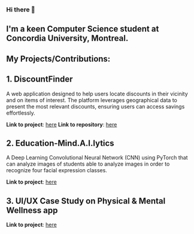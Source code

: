 ### Hi there 👋
## I'm a keen Computer Science student at Concordia University, Montreal.
## My Projects/Contributions:
## 1. DiscountFinder 
A web application designed to help users locate discounts in their vicinity and on items of interest. The platform leverages geographical data to present the most relevant discounts, ensuring users can access savings effortlessly.

**Link to project**: [here]([https://github.com/ryandela44/soen357Project](https://euphonious-gingersnap-7a197c.netlify.app/))
**Link to repository**: [here](https://github.com/amannuck/discount-finder)

## 2. Education-Mind.A.I.lytics
A Deep Learning Convolutional Neural Network (CNN) using PyTorch that can analyze images of students able to analyze images in
order to recognize four facial expression classes.

**Link to project**: [here](https://github.com/amannuck/Education-MindA.I.lytics)

## 3. UI/UX Case Study on Physical & Mental Wellness app
**Link to project**: [here](https://quilled-egg-abb.notion.site/Case-Study-UX-UI-Design-of-a-Physical-Mental-Wellness-App-ActivePal-0f74b3091f6e4022ba309396d6b7a7aa) 
<!--
**amannuck/amannuck** is a ✨ _special_ ✨ repository because its `README.md` (this file) appears on your GitHub profile.

Here are some ideas to get you started:

- 🔭 I’m currently working on ...
- 🌱 I’m currently learning ...
- 👯 I’m looking to collaborate on ...
- 🤔 I’m looking for help with ...
- 💬 Ask me about ...
- 📫 How to reach me: ...
- 😄 Pronouns: ...
- ⚡ Fun fact: ...
-->

